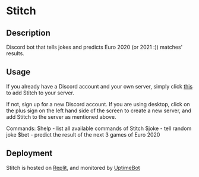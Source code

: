 # Stitch
## Description
Discord bot that tells jokes and predicts Euro 2020 (or 2021 :)) matches' results.

## Usage
If you already have a Discord account and your own server, simply click [this](https://discord.com/oauth2/authorize?client_id=855056579598352414&permissions=0&scope=bot)
to add Stitch to your server.

If not, sign up for a new Discord account. If you are using desktop, click on the plus sign on the left hand side of the screen to create a new server, and add Stitch to the server as mentioned above.

Commands:
  $help - list all available commands of Stitch
  $joke - tell random joke
  $bet - predict the result of the next 3 games of Euro 2020

## Deployment
Stitch is hosted on [Replit](https://replit.com/), and monitored by [UptimeBot](https://uptimerobot.com/)
